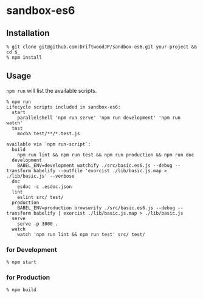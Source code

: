# sandbox-es6

## Installation

```
% git clone git@github.com:DriftwoodJP/sandbox-es6.git your-project && cd $_
% npm install
```


## Usage

`npm run` will list the available scripts.

```
% npm run
Lifecycle scripts included in sandbox-es6:
  start
    parallelshell 'npm run serve' 'npm run development' 'npm run watch'
  test
    mocha test/**/*.test.js

available via `npm run-script`:
  build
    npm run lint && npm run test && npm run production && npm run doc
  development
    BABEL_ENV=development watchify ./src/basic.es6.js --debug --transform babelify --outfile 'exorcist ./lib/basic.js.map > ./lib/basic.js' --verbose
  doc
    esdoc -c .esdoc.json
  lint
    eslint src/ test/
  production
    BABEL_ENV=production browserify ./src/basic.es6.js --debug --transform babelify | exorcist ./lib/basic.js.map > ./lib/basic.js
  serve
    serve -p 3000 .
  watch
    watch 'npm run lint && npm run test' src/ test/
```


### for Development

```
% npm start
```


### for Production

```
% npm build
```
